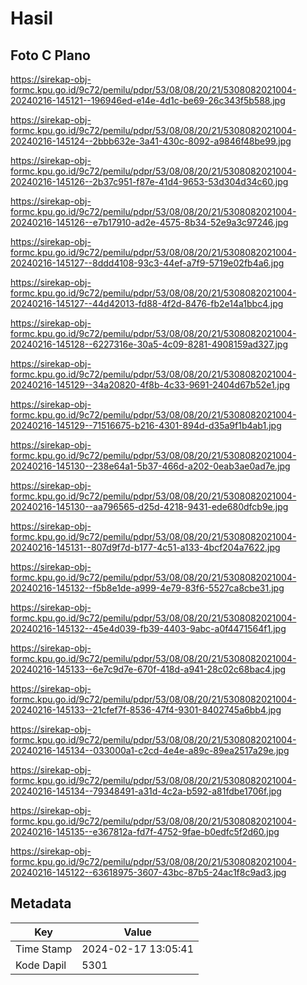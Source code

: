 # Hasil

## Foto C Plano

https://sirekap-obj-formc.kpu.go.id/9c72/pemilu/pdpr/53/08/08/20/21/5308082021004-20240216-145121--196946ed-e14e-4d1c-be69-26c343f5b588.jpg

https://sirekap-obj-formc.kpu.go.id/9c72/pemilu/pdpr/53/08/08/20/21/5308082021004-20240216-145124--2bbb632e-3a41-430c-8092-a9846f48be99.jpg

https://sirekap-obj-formc.kpu.go.id/9c72/pemilu/pdpr/53/08/08/20/21/5308082021004-20240216-145126--2b37c951-f87e-41d4-9653-53d304d34c60.jpg

https://sirekap-obj-formc.kpu.go.id/9c72/pemilu/pdpr/53/08/08/20/21/5308082021004-20240216-145126--e7b17910-ad2e-4575-8b34-52e9a3c97246.jpg

https://sirekap-obj-formc.kpu.go.id/9c72/pemilu/pdpr/53/08/08/20/21/5308082021004-20240216-145127--8ddd4108-93c3-44ef-a7f9-5719e02fb4a6.jpg

https://sirekap-obj-formc.kpu.go.id/9c72/pemilu/pdpr/53/08/08/20/21/5308082021004-20240216-145127--44d42013-fd88-4f2d-8476-fb2e14a1bbc4.jpg

https://sirekap-obj-formc.kpu.go.id/9c72/pemilu/pdpr/53/08/08/20/21/5308082021004-20240216-145128--6227316e-30a5-4c09-8281-4908159ad327.jpg

https://sirekap-obj-formc.kpu.go.id/9c72/pemilu/pdpr/53/08/08/20/21/5308082021004-20240216-145129--34a20820-4f8b-4c33-9691-2404d67b52e1.jpg

https://sirekap-obj-formc.kpu.go.id/9c72/pemilu/pdpr/53/08/08/20/21/5308082021004-20240216-145129--71516675-b216-4301-894d-d35a9f1b4ab1.jpg

https://sirekap-obj-formc.kpu.go.id/9c72/pemilu/pdpr/53/08/08/20/21/5308082021004-20240216-145130--238e64a1-5b37-466d-a202-0eab3ae0ad7e.jpg

https://sirekap-obj-formc.kpu.go.id/9c72/pemilu/pdpr/53/08/08/20/21/5308082021004-20240216-145130--aa796565-d25d-4218-9431-ede680dfcb9e.jpg

https://sirekap-obj-formc.kpu.go.id/9c72/pemilu/pdpr/53/08/08/20/21/5308082021004-20240216-145131--807d9f7d-b177-4c51-a133-4bcf204a7622.jpg

https://sirekap-obj-formc.kpu.go.id/9c72/pemilu/pdpr/53/08/08/20/21/5308082021004-20240216-145132--f5b8e1de-a999-4e79-83f6-5527ca8cbe31.jpg

https://sirekap-obj-formc.kpu.go.id/9c72/pemilu/pdpr/53/08/08/20/21/5308082021004-20240216-145132--45e4d039-fb39-4403-9abc-a0f4471564f1.jpg

https://sirekap-obj-formc.kpu.go.id/9c72/pemilu/pdpr/53/08/08/20/21/5308082021004-20240216-145133--6e7c9d7e-670f-418d-a941-28c02c68bac4.jpg

https://sirekap-obj-formc.kpu.go.id/9c72/pemilu/pdpr/53/08/08/20/21/5308082021004-20240216-145133--21cfef7f-8536-47f4-9301-8402745a6bb4.jpg

https://sirekap-obj-formc.kpu.go.id/9c72/pemilu/pdpr/53/08/08/20/21/5308082021004-20240216-145134--033000a1-c2cd-4e4e-a89c-89ea2517a29e.jpg

https://sirekap-obj-formc.kpu.go.id/9c72/pemilu/pdpr/53/08/08/20/21/5308082021004-20240216-145134--79348491-a31d-4c2a-b592-a81fdbe1706f.jpg

https://sirekap-obj-formc.kpu.go.id/9c72/pemilu/pdpr/53/08/08/20/21/5308082021004-20240216-145135--e367812a-fd7f-4752-9fae-b0edfc5f2d60.jpg

https://sirekap-obj-formc.kpu.go.id/9c72/pemilu/pdpr/53/08/08/20/21/5308082021004-20240216-145122--63618975-3607-43bc-87b5-24ac1f8c9ad3.jpg


## Metadata

| Key        | Value               |
| ---------- | ------------------- |
| Time Stamp | 2024-02-17 13:05:41 |
| Kode Dapil | 5301                |



